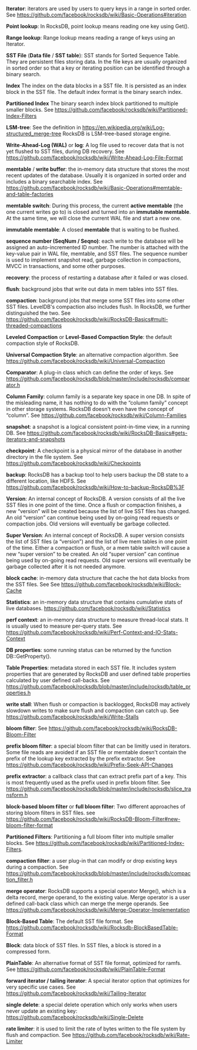 **Iterator**: iterators are used by users to query keys in a range in sorted order. See https://github.com/facebook/rocksdb/wiki/Basic-Operations#iteration

**Point lookup**: In RocksDB, point lookup means reading one key using Get().

**Range lookup**: Range lookup means reading a range of keys using an Iterator.

**SST File** (**Data file** / **SST table**): SST stands for Sorted Sequence Table. They are persistent files storing data. In the file keys are usually organized in sorted order so that a key or iterating position can be identified through a binary search.

**Index** The index on the data blocks in a SST file. It is persisted as an index block in the SST file. The default index format is the binary search index.

**Partitioned Index** The binary search index block partitioned to multiple smaller blocks. See https://github.com/facebook/rocksdb/wiki/Partitioned-Index-Filters

**LSM-tree**: See the definition in https://en.wikipedia.org/wiki/Log-structured_merge-tree RocksDB is LSM-tree-based storage engine.

**Write-Ahead-Log (WAL)** or **log**: A log file used to recover data that is not yet flushed to SST files, during DB recovery. See https://github.com/facebook/rocksdb/wiki/Write-Ahead-Log-File-Format

**memtable** / **write buffer**: the in-memory data structure that stores the most recent updates of the database. Usually it is organized in sorted order and includes a binary searchable index. See https://github.com/facebook/rocksdb/wiki/Basic-Operations#memtable-and-table-factories

**memtable switch**: During this process, the current **active memtable** (the one current writes go to) is closed and turned into an **immutable memtable**. At the same time, we will close the current WAL file and start a new one. 

**immutable memtable**: A closed **memtable** that is waiting to be flushed.

**sequence number (SeqNum / Seqno)**: each write to the database will be assigned an auto-incremented ID number. The number is attached with the key-value pair in WAL file, memtable, and SST files. The sequence number is used to implement snapshot read, garbage collection in compactions, MVCC in transactions, and some other purposes.

**recovery**: the process of restarting a database after it failed or was closed.

**flush**: background jobs that write out data in mem tables into SST files.

**compaction**: background jobs that merge some SST files into some other SST files. LevelDB's compaction also includes flush. In RocksDB, we further distinguished the two. See https://github.com/facebook/rocksdb/wiki/RocksDB-Basics#multi-threaded-compactions

**Leveled Compaction** or **Level-Based Compaction Style**: the default compaction style of RocksDB. 

**Universal Compaction Style**: an alternative compaction algorithm. See https://github.com/facebook/rocksdb/wiki/Universal-Compaction

**Comparator**: A plug-in class which can define the order of keys. See https://github.com/facebook/rocksdb/blob/master/include/rocksdb/comparator.h

**Column Family**: column family is a separate key space in one DB. In spite of the misleading name, it has nothing to do with the “column family” concept in other storage systems. RocksDB doesn't even have the concept of “column”. See https://github.com/facebook/rocksdb/wiki/Column-Families

**snapshot**: a snapshot is a logical consistent point-in-time view, in a running DB. See https://github.com/facebook/rocksdb/wiki/RocksDB-Basics#gets-iterators-and-snapshots

**checkpoint**: A checkpoint is a physical mirror of the database in another directory in the file system. See https://github.com/facebook/rocksdb/wiki/Checkpoints

**backup**: RocksDB has a backup tool to help users backup the DB state to a different location, like HDFS. See https://github.com/facebook/rocksdb/wiki/How-to-backup-RocksDB%3F

**Version**: An internal concept of RocksDB. A version consists of all the live SST files in one point of the time. Once a flush or compaction finishes, a new “version” will be created because the list of live SST files has changed. An old “version” can continue being used by on-going read requests or compaction jobs. Old versions will eventually be garbage collected.

**Super Version**: An internal concept of RocksDB. A super version consists the list of SST files (a “version”) and the list of live mem tables in one point of the time. Either a compaction or flush, or a mem table switch will cause a new “super version” to be created. An old “super version” can continue being used by on-going read requests. Old super versions will eventually be garbage collected after it is not needed anymore.

**block cache**: in-memory data structure that cache the hot data blocks from the SST files. See See https://github.com/facebook/rocksdb/wiki/Block-Cache

**Statistics**: an in-memory data structure that contains cumulative stats of live databases. https://github.com/facebook/rocksdb/wiki/Statistics

**perf context**: an in-memory data structure to measure thread-local stats. It is usually used to measure per-query stats. See https://github.com/facebook/rocksdb/wiki/Perf-Context-and-IO-Stats-Context

**DB properties**: some running status can be returned by the function DB::GetProperty().

**Table Properties**: metadata stored in each SST file. It includes system properties that are generated by RocksDB and user defined table properties calculated by user defined call-backs. See https://github.com/facebook/rocksdb/blob/master/include/rocksdb/table_properties.h

**write stall**: When flush or compaction is backlogged, RocksDB may actively slowdown writes to make sure flush and compaction can catch up. See https://github.com/facebook/rocksdb/wiki/Write-Stalls 

**bloom filter**: See https://github.com/facebook/rocksdb/wiki/RocksDB-Bloom-Filter

**prefix bloom filter**: a special bloom filter that can be limitly used in iterators. Some file reads are avoided if an SST file or memtable doesn't contain the prefix of the lookup key extracted by the prefix extractor. See https://github.com/facebook/rocksdb/wiki/Prefix-Seek-API-Changes

**prefix extractor**: a callback class that can extract prefix part of a key. This is most frequently used as the prefix used in prefix bloom filter. See https://github.com/facebook/rocksdb/blob/master/include/rocksdb/slice_transform.h

**block-based bloom filter** or **full bloom filter**: Two different approaches of storing bloom filters in SST files. see https://github.com/facebook/rocksdb/wiki/RocksDB-Bloom-Filter#new-bloom-filter-format

**Partitioned Filters**: Partitioning a full bloom filter into multiple smaller blocks. See https://github.com/facebook/rocksdb/wiki/Partitioned-Index-Filters.

**compaction filter**: a user plug-in that can modify or drop existing keys during a compaction. See https://github.com/facebook/rocksdb/blob/master/include/rocksdb/compaction_filter.h

**merge operator**: RocksDB supports a special operator Merge(), which is a delta record, merge operand, to the existing value. Merge operator is a user defined call-back class which can merge the merge operands.  See https://github.com/facebook/rocksdb/wiki/Merge-Operator-Implementation

**Block-Based Table**: The default SST file format. See https://github.com/facebook/rocksdb/wiki/Rocksdb-BlockBasedTable-Format

**Block**: data block of SST files. In SST files, a block is stored in a compressed form.

**PlainTable**: An alternative format of SST file format, optimized for ramfs. See https://github.com/facebook/rocksdb/wiki/PlainTable-Format

**forward iterator / tailing iterator**: A special iterator option that optimizes for very specific use cases. See https://github.com/facebook/rocksdb/wiki/Tailing-Iterator

**single delete**: a special delete operation which only works when users never update an existing key: https://github.com/facebook/rocksdb/wiki/Single-Delete

**rate limiter**: it is used to limit the rate of bytes written to the file system by flush and compaction. See https://github.com/facebook/rocksdb/wiki/Rate-Limiter